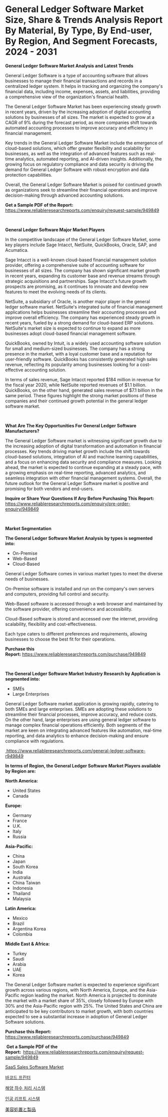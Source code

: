 <p><h1>General Ledger Software Market Size, Share & Trends Analysis Report By Material, By Type, By End-user, By Region, And Segment Forecasts, 2024 - 2031</h1></p><p><strong>General Ledger Software Market Analysis and Latest Trends</strong></p>
<p><p>General Ledger Software is a type of accounting software that allows businesses to manage their financial transactions and records in a centralized ledger system. It helps in tracking and organizing the company's financial data, including income, expenses, assets, and liabilities, providing a comprehensive view of the organization's financial health.</p><p>The General Ledger Software Market has been experiencing steady growth in recent years, driven by the increasing adoption of digital accounting solutions by businesses of all sizes. The market is expected to grow at a CAGR of 9% during the forecast period, as more companies shift towards automated accounting processes to improve accuracy and efficiency in financial management.</p><p>Key trends in the General Ledger Software Market include the emergence of cloud-based solutions, which offer greater flexibility and scalability for businesses, as well as the integration of advanced features such as real-time analytics, automated reporting, and AI-driven insights. Additionally, the growing focus on regulatory compliance and data security is driving the demand for General Ledger Software with robust encryption and data protection capabilities.</p><p>Overall, the General Ledger Software Market is poised for continued growth as organizations seek to streamline their financial operations and improve decision-making through advanced accounting solutions.</p></p>
<p><strong>Get a Sample PDF of the Report:&nbsp;</strong> <a href="https://www.reliableresearchreports.com/enquiry/request-sample/949849">https://www.reliableresearchreports.com/enquiry/request-sample/949849</a></p>
<p>&nbsp;</p>
<p><strong>General Ledger Software Major Market Players</strong></p>
<p><p>In the competitive landscape of the General Ledger Software Market, some key players include Sage Intacct, NetSuite, QuickBooks, Oracle, SAP, and Acumatica. </p><p>Sage Intacct is a well-known cloud-based financial management solution provider, offering a comprehensive suite of accounting software for businesses of all sizes. The company has shown significant market growth in recent years, expanding its customer base and revenue streams through strategic acquisitions and partnerships. Sage Intacct's future growth prospects are promising, as it continues to innovate and develop new features to meet the evolving needs of its clients.</p><p>NetSuite, a subsidiary of Oracle, is another major player in the general ledger software market. NetSuite's integrated suite of financial management applications helps businesses streamline their accounting processes and improve overall efficiency. The company has experienced steady growth in recent years, fueled by a strong demand for cloud-based ERP solutions. NetSuite's market size is expected to continue to expand as more businesses adopt cloud-based financial management software.</p><p>QuickBooks, owned by Intuit, is a widely used accounting software solution for small and medium-sized businesses. The company has a strong presence in the market, with a loyal customer base and a reputation for user-friendly software. QuickBooks has consistently generated high sales revenue, reflecting its popularity among businesses looking for a cost-effective accounting solution.</p><p>In terms of sales revenue, Sage Intacct reported $184 million in revenue for the fiscal year 2020, while NetSuite reported revenues of $1.1 billion. QuickBooks, on the other hand, generated sales revenue of $7.1 billion in the same period. These figures highlight the strong market positions of these companies and their continued growth potential in the general ledger software market.</p></p>
<p>&nbsp;</p>
<p><strong>What Are The Key Opportunities For General Ledger Software Manufacturers?</strong></p>
<p><p>The General Ledger Software market is witnessing significant growth due to the increasing adoption of digital transformation and automation in financial processes. Key trends driving market growth include the shift towards cloud-based solutions, integration of AI and machine learning capabilities, and a focus on enhancing data security and compliance measures. Looking ahead, the market is expected to continue expanding at a steady pace, with a growing emphasis on real-time reporting, advanced analytics, and seamless integration with other financial management systems. Overall, the future outlook for the General Ledger Software market is positive and promising for both vendors and end-users.</p></p>
<p><strong>Inquire or Share Your Questions If Any Before Purchasing This Report:</strong> <a href="https://www.reliableresearchreports.com/enquiry/pre-order-enquiry/949849">https://www.reliableresearchreports.com/enquiry/pre-order-enquiry/949849</a></p>
<p>&nbsp;</p>
<p><strong>Market Segmentation</strong></p>
<p><strong>The General Ledger Software Market Analysis by types is segmented into:</strong></p>
<p><ul><li>On-Premise</li><li>Web-Based</li><li>Cloud-Based</li></ul></p>
<p><p>General Ledger Software comes in various market types to meet the diverse needs of businesses. </p><p>On-Premise software is installed and run on the company's own servers and computers, providing full control and security.</p><p>Web-Based software is accessed through a web browser and maintained by the software provider, offering convenience and accessibility.</p><p>Cloud-Based software is stored and accessed over the internet, providing scalability, flexibility and cost-effectiveness.</p><p>Each type caters to different preferences and requirements, allowing businesses to choose the best fit for their operations.</p></p>
<p><strong>Purchase this Report:&nbsp;</strong><a href="https://www.reliableresearchreports.com/purchase/949849">https://www.reliableresearchreports.com/purchase/949849</a></p>
<p>&nbsp;</p>
<p><strong>The General Ledger Software Market Industry Research by Application is segmented into:</strong></p>
<p><ul><li>SMEs</li><li>Large Enterprises</li></ul></p>
<p><p>General Ledger Software market application is growing rapidly, catering to both SMEs and large enterprises. SMEs are adopting these solutions to streamline their financial processes, improve accuracy, and reduce costs. On the other hand, large enterprises are using general ledger software to manage complex financial operations efficiently. Both segments of the market are keen on integrating advanced features like automation, real-time reporting, and data analytics to enhance decision-making and ensure compliance with regulations.</p></p>
<p><a href="https://www.reliableresearchreports.com/general-ledger-software-r949849">&nbsp;https://www.reliableresearchreports.com/general-ledger-software-r949849</a></p>
<p><strong>In terms of Region, the General Ledger Software Market Players available by Region are:</strong></p>
<p>
    <p> <strong> North America: </strong>
        <ul>
            <li>United States</li>
            <li>Canada</li>
        </ul>
        </p> 
    <p> <strong> Europe: </strong>
        <ul>
            <li>Germany</li>
            <li>France</li>
            <li>U.K.</li>
            <li>Italy</li>
            <li>Russia</li>
        </ul>
        </p> 
    <p> <strong> Asia-Pacific: </strong>
        <ul>
            <li>China</li>
            <li>Japan</li>
            <li>South Korea</li>
            <li>India</li>
            <li>Australia</li>
            <li>China Taiwan</li>
            <li>Indonesia</li>
            <li>Thailand</li>
            <li>Malaysia</li>
        </ul>
        </p> 
    <p> <strong> Latin America: </strong>
        <ul>
            <li>Mexico</li>
            <li>Brazil</li>
            <li>Argentina Korea</li>
            <li>Colombia</li>
        </ul>
        </p> 
    <p> <strong> Middle East & Africa: </strong>
        <ul>
            <li>Turkey</li>
            <li>Saudi</li>
            <li>Arabia</li>
            <li>UAE</li>
            <li>Korea</li>
        </ul>
    </p>
    </p>
<p><p>The General Ledger Software market is expected to experience significant growth across various regions, with North America, Europe, and the Asia-Pacific region leading the market. North America is projected to dominate the market with a market share of 35%, closely followed by Europe with 30% and the Asia-Pacific region with 25%. The United States and China are anticipated to be key contributors to market growth, with both countries expected to see a substantial increase in adoption of General Ledger Software solutions.</p></p>
<p><strong>Purchase this Report: </strong><a href="https://www.reliableresearchreports.com/purchase/949849">https://www.reliableresearchreports.com/purchase/949849</a></p>
<p>&nbsp;<strong>Get a Sample PDF of the Report:&nbsp;&nbsp;</strong><a href="https://www.reliableresearchreports.com/enquiry/request-sample/949849">https://www.reliableresearchreports.com/enquiry/request-sample/949849</a></p>
<p><strong></strong></p>
<p><p><a href="https://github.com/kosella/Market-Research-Report-List-3/blob/main/saas-sales-software-market.md">SaaS Sales Software Market</a></p><p><a href="https://medium.com/@emmettsaynford43546/%EB%B0%94%EC%BD%94%EB%93%9C-%ED%94%84%EB%A6%B0%ED%84%B0-%EC%8B%9C%EC%9E%A5-%EB%B6%84%EC%84%9D-%EA%B8%80%EB%A1%9C%EB%B2%8C-%EC%82%B0%EC%97%85-%EC%A0%84%EB%A7%9D-%EB%B0%8F-%EC%98%88%EC%B8%A1-2024%EB%85%84%EB%B6%80%ED%84%B0-2031%EB%85%84-5a17df5ed416">바코드 프린터</a></p><p><a href="https://github.com/chupp85/Market-Research-Report-List-1/blob/main/941217848819.md">해양 하수 처리 시스템</a></p><p><a href="https://medium.com/@cierrahayes645/%EC%9D%B8%EA%B3%B5-%EB%A6%AC%ED%94%84%ED%8A%B8-%EC%8B%9C%EC%8A%A4%ED%85%9C-%EC%8B%9C%EC%9E%A5-%EC%84%B1%EA%B3%B5%EC%A0%81%EC%9D%B8-%EB%B9%84%EC%A6%88%EB%8B%88%EC%8A%A4-%EC%A0%84%EB%9E%B5%EC%9D%98-%EC%97%B4%EC%87%A0-2031%EB%85%84%EA%B9%8C%EC%A7%80%EC%9D%98-%EC%98%88%EC%B8%A1-3f7e8bf37057">인공 리프트 시스템</a></p><p><a href="https://medium.com/@jacksonwiza1924/2024%E5%B9%B4%E3%81%8B%E3%82%892031%E5%B9%B4%E3%81%BE%E3%81%A7%E3%81%AE%E4%BA%88%E6%B8%AC%E3%81%95%E3%82%8C%E3%82%8B%E5%8C%96%E7%B2%A7%E5%93%81%E6%89%8B%E8%A1%93%E3%81%8A%E3%82%88%E3%81%B3%E8%A3%BD%E5%93%81%E5%B8%82%E5%A0%B4%E3%81%AE%E3%83%88%E3%83%AC%E3%83%B3%E3%83%89%E3%81%A8%E5%B8%82%E5%A0%B4%E5%88%86%E6%9E%90-f390063b40cd">美容処置と製品</a></p></p>